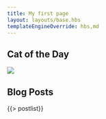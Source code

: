 ```yaml
---
title: My first page
layout: layouts/base.hbs
templateEngineOverride: hbs,md
---
```

## Cat of the Day

<img src="{{ catpic }}" />

## Blog Posts

{{> postlist}}
